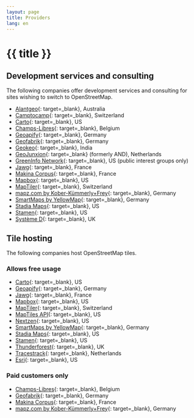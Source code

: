 ```yaml
---
layout: page
title: Providers
lang: en
---
```


# {{ title }}

## Development services and consulting

The following companies offer development services and consulting for sites wishing to switch to OpenStreetMap.

* [Alantgeo](https://www.alantgeo.com.au){: target=_blank}, Australia
* [Camptocamp](https://camptocamp.com/){: target=_blank}, Switzerland
* [Carto](https://carto.com/){: target=_blank}, US
* [Champs-Libres](https://www.champs-libres.coop/){: target=_blank}, Belgium
* [Geoapify](https://www.geoapify.com/){: target=_blank}, Germany
* [Geofabrik](https://www.geofabrik.de/){: target=_blank}, Germany
* [Geokeo](https://www.geokeo.com/){: target=_blank}, India
* [GeoJunxion](https://www.geojunxion.com/){: target=_blank} (formerly AND), Netherlands
* [GreenInfo Network](https://www.greeninfo.org/){: target=_blank}, US (public interest groups only)
* [Jawg](https://www.jawg.io/){: target=_blank}, France
* [Makina Corpus](https://makina-corpus.com/){: target=_blank}, France
* [Mapbox](https://www.mapbox.com/){: target=_blank}, US
* [MapTiler](https://www.maptiler.com/){: target=_blank}, Switzerland
* [mapz.com by Kober-Kümmerly+Frey](https://www.mapz.com/){: target=_blank}, Germany
* [SmartMaps by YellowMap](https://www.smartmaps.net/en/){: target=_blank}, Germany
* [Stadia Maps](https://stadiamaps.com){: target=_blank}, US
* [Stamen](https://www.stamen.com/){: target=_blank}, US
* [Système D](https://www.systemeD.net/openstreetmap/ "OpenStreetMap consultancy by Richard Fairhurst"){: target=_blank}, UK

## Tile hosting

The following companies host OpenStreetMap tiles.

### Allows free usage

* [Carto](https://carto.com/){: target=_blank}, US
* [Geoapify](https://www.geoapify.com/api/map-tiles/){: target=_blank}, Germany
* [Jawg](https://www.jawg.io/){: target=_blank}, France
* [Mapbox](http://mapbox.com/){: target=_blank}, US
* [MapTiler](https://www.maptiler.com/){: target=_blank}, Switzerland
* [MapTiles API](https://www.maptilesapi.com/){: target=_blank}, US
* [Nextzen](https://www.nextzen.org/){: target=_blank}, US
* [SmartMaps by YellowMap](https://www.smartmaps.net/en/){: target=_blank}, Germany
* [Stadia Maps](https://stadiamaps.com){: target=_blank}, US
* [Stamen](https://stamen.com/){: target=_blank}, US
* [Thunderforest](https://www.thunderforest.com){: target=_blank}, UK
* [Tracestrack](https://www.tracestrack.com){: target=_blank}, Netherlands
* [Esri](https://www.esri.com){: target=_blank}, US

### Paid customers only

* [Champs-Libres](https://www.champs-libres.coop/){: target=_blank}, Belgium
* [Geofabrik](https://www.geofabrik.de/maps/rendering.html){: target=_blank}, Germany
* [Makina Corpus](https://makina-corpus.com/){: target=_blank}, France
* [mapz.com by Kober-Kümmerly+Frey](https://www.mapz.com/){: target=_blank}, Germany
